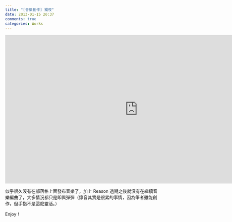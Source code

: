 ```yaml
---
title: "[音樂創作] 獨夜"
date: 2013-01-15 20:37
comments: true
categories: Works
---
```


<iframe width="853" height="480" src="http://www.youtube.com/embed/ubz-L9_Oe6w?list=PL1E3D73CA92E288FF" frameborder="0" allowfullscreen></iframe>

似乎很久沒有在部落格上面發布音樂了，加上 Reason 過期之後就沒有在繼續音樂編曲了，大多情況都只是即興彈彈（錄音其實是很累的事情，因為筆者雖能創作，但手指不是這麼靈活。）

Enjoy！
